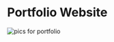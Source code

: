 # Portfolio Website
![pics for portfolio](https://user-images.githubusercontent.com/46998960/55244158-ec753680-5240-11e9-9b90-5498bf5c2c87.JPG)



            
